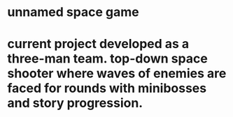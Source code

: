 # unnamed space game
 
# current project developed as a three-man team. top-down space shooter where waves of enemies are faced for rounds with minibosses and story progression.
